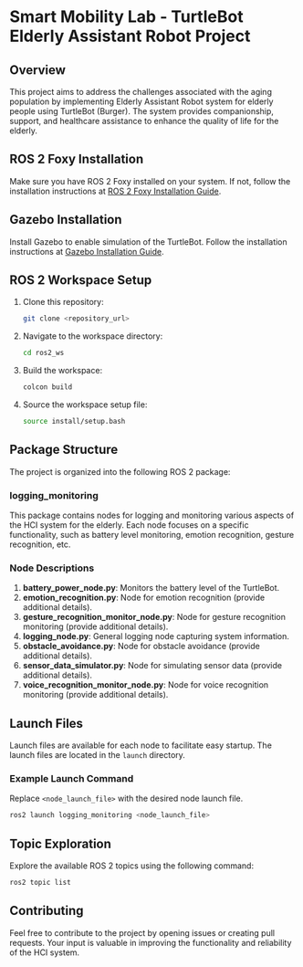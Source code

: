 # Smart Mobility Lab - TurtleBot Elderly Assistant Robot Project

## Overview
This project aims to address the challenges associated with the aging population by implementing Elderly Assistant Robot system for elderly people using TurtleBot (Burger). The system provides companionship, support, and healthcare assistance to enhance the quality of life for the elderly.

## ROS 2 Foxy Installation
Make sure you have ROS 2 Foxy installed on your system. If not, follow the installation instructions at [ROS 2 Foxy Installation Guide](https://docs.ros.org/en/foxy/Installation.html).

## Gazebo Installation
Install Gazebo to enable simulation of the TurtleBot. Follow the installation instructions at [Gazebo Installation Guide](http://gazebosim.org/tutorials?tut=install_ubuntu).

## ROS 2 Workspace Setup
1. Clone this repository:
    ```bash
    git clone <repository_url>
    ```

2. Navigate to the workspace directory:
    ```bash
    cd ros2_ws
    ```

3. Build the workspace:
    ```bash
    colcon build
    ```

4. Source the workspace setup file:
    ```bash
    source install/setup.bash
    ```

## Package Structure
The project is organized into the following ROS 2 package:

### logging_monitoring
This package contains nodes for logging and monitoring various aspects of the HCI system for the elderly. Each node focuses on a specific functionality, such as battery level monitoring, emotion recognition, gesture recognition, etc.

### Node Descriptions
1. **battery_power_node.py**: Monitors the battery level of the TurtleBot.
2. **emotion_recognition.py**: Node for emotion recognition (provide additional details).
3. **gesture_recognition_monitor_node.py**: Node for gesture recognition monitoring (provide additional details).
4. **logging_node.py**: General logging node capturing system information.
5. **obstacle_avoidance.py**: Node for obstacle avoidance (provide additional details).
6. **sensor_data_simulator.py**: Node for simulating sensor data (provide additional details).
7. **voice_recognition_monitor_node.py**: Node for voice recognition monitoring (provide additional details).

## Launch Files
Launch files are available for each node to facilitate easy startup. The launch files are located in the `launch` directory.

### Example Launch Command
Replace `<node_launch_file>` with the desired node launch file.
```bash
ros2 launch logging_monitoring <node_launch_file>
```
## Topic Exploration
Explore the available ROS 2 topics using the following command:
```bash
ros2 topic list
```
## Contributing
Feel free to contribute to the project by opening issues or creating pull requests. Your input is valuable in improving the functionality and reliability of the HCI system.

